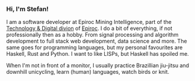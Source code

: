 ### Hi, I'm Stefan!

I am a software developer at Epiroc Mining Intelligence, part of the [Technology & Digital divion](https://www.epirocgroup.com/en/about-epiroc/our-businesses/technology-and-digital) of [Epiroc](https://www.epirocgroup.com/en). I do a bit of everything, if not professionally then as a hobby. From signal processing and algorithm development to full stack web development, data science and more. The same goes for programming languages, but my personal favourites are Haskell, Rust and Python. I want to like LISPs, but Haskell has spoiled me.

When I'm not in front of a monitor, I usually practice Brazillian jiu-jitsu and downhill unicycling, learn (human) languages, watch birds or knit.


<!--
**sjpeterson/sjpeterson** is a ✨ _special_ ✨ repository because its `README.md` (this file) appears on your GitHub profile.

Here are some ideas to get you started:

- 🔭 I’m currently working on ...
- 🌱 I’m currently learning ...
- 👯 I’m looking to collaborate on ...
- 🤔 I’m looking for help with ...
- 💬 Ask me about ...
- 📫 How to reach me: ...
- 😄 Pronouns: ...
- ⚡ Fun fact: ...
-->
